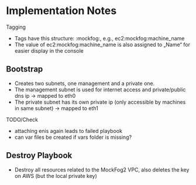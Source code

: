 # Implementation Notes

Tagging
- Tags have this structure: <service>:mockfog:<purpose>, e.g., ec2:mockfog:machine_name
- The value of ec2:mockfog:machine_name is also assigned to „Name“ for easier display in the console

## Bootstrap

- Creates two subnets, one management and a private one.
- The management subnet is used for internet access and private/public dns ip -> mapped to eth0
- The private subnet has its own private ip (only accessible by machines in same subnet) -> mapped to eth1

TODO/Check
- attaching enis again leads to failed playbook
- can var files be created if vars folder is missing?

## Destroy Playbook

- Destroy all resources related to the MockFog2 VPC, also deletes the key on AWS (but the local private key)